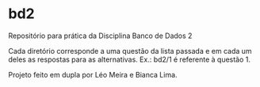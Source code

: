 # bd2
Repositório para prática da Disciplina Banco de Dados 2

Cada diretório corresponde a uma questão da lista passada e em cada um deles as respostas para as alternativas. 
Ex.: bd2/1 é referente à questão 1.

Projeto feito em dupla por Léo Meira e Bianca Lima.
